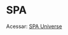 # SPA

Acessar: <a href='https://lfoalves.github.io/stage6/desafios/spa-universe/index.hmtl'>SPA Universe</a>